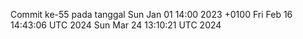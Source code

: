 Commit ke-55 pada tanggal Sun Jan 01 14:00 2023 +0100
Fri Feb 16 14:43:06 UTC 2024
Sun Mar 24 13:10:21 UTC 2024
